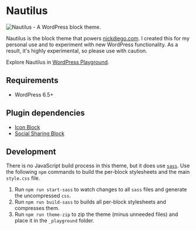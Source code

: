 # Nautilus

![Nautilus - A WordPress block theme.](https://github.com/ndiego/nautilus/blob/main/_github/nautilus-github-banner.png)

Nautilus is the block theme that powers [nickdiego.com](nickdiego.com). I created this for my personal use and to experiment with new WordPress functionality. As a result, it's highly experimental, so please use with caution. 

Explore Nautilus in [WordPress Playground](https://playground.wordpress.net/?gh-ensure-auth=yes&ghexport-repo-url=https%3A%2F%2Fgithub.com%2Fndiego%2Fnautilus&ghexport-content-type=theme&ghexport-theme=nautilus&ghexport-commit-message=Nautilus+update&ghexport-playground-root=/wordpress/wp-content/themes/nautilus&ghexport-pr-action=create&ghexport-allow-include-zip=no&blueprint-url=https%3A%2F%2Fraw.githubusercontent.com%2Fndiego%2Fnautilus%2Fmain%2F_playground%2Fblueprint.json).

## Requirements

- WordPress 6.5+

## Plugin dependencies

- [Icon Block](https://wordpress.org/plugins/icon-block/)
- [Social Sharing Block](https://wordpress.org/plugins/social-sharing-block/)

## Development

There is no JavaScript build process in this theme, but it does use [`sass`](https://sass-lang.com/). Use the following `npm` commands to build the per-block stylesheets and the main `style.css` file.

1. Run `npm run start-sass` to watch changes to all `sass` files and generate the uncompressed `css`.
2. Run `npm run build-sass` to builds all per-block stylesheets and compresses them.
3. Run `npm run theme-zip` to zip the theme (minus unneeded files) and place it in the `_playground` folder.
